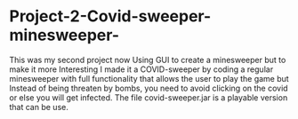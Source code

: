 # Project-2-Covid-sweeper-minesweeper-

This was my second project now Using GUI to create a minesweeper but to make it more Interesting I made it a COVID-sweeper 
by coding a regular minesweeper with full functionality that allows the user to play the game but Instead of being threaten by 
bombs, you need to avoid clicking on the covid or else you will get infected. The file covid-sweeper.jar is a playable version
that can be use.
